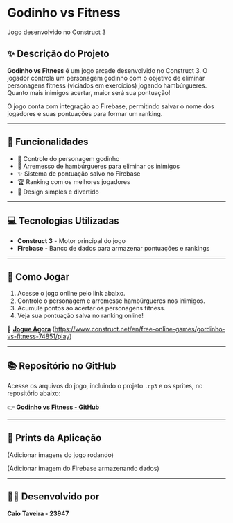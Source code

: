 # Godinho vs Fitness

Jogo desenvolvido no Construct 3

## ✨ Descrição do Projeto

**Godinho vs Fitness** é um jogo arcade desenvolvido no Construct 3. O jogador controla um personagem godinho com o objetivo de eliminar personagens fitness (viciados em exercícios) jogando hambúrgueres. Quanto mais inimigos acertar, maior será sua pontuação!

O jogo conta com integração ao Firebase, permitindo salvar o nome dos jogadores e suas pontuações para formar um ranking.

---

## 🔧 Funcionalidades

- 💪 Controle do personagem godinho
- 🍔 Arremesso de hambúrgueres para eliminar os inimigos
- ✨ Sistema de pontuação salvo no Firebase
- 🏆 Ranking com os melhores jogadores
- 🎨 Design simples e divertido

---

## 💻 Tecnologias Utilizadas

- **Construct 3** - Motor principal do jogo
- **Firebase** - Banco de dados para armazenar pontuações e rankings

---

## 📝 Como Jogar

1. Acesse o jogo online pelo link abaixo.
2. Controle o personagem e arremesse hambúrgueres nos inimigos.
3. Acumule pontos ao acertar os personagens fitness.
4. Veja sua pontuação salva no ranking online!

🔗 **[Jogue Agora](#)** (https://www.construct.net/en/free-online-games/gordinho-vs-fitness-74851/play)

---

## 📚 Repositório no GitHub

Acesse os arquivos do jogo, incluindo o projeto `.cp3` e os sprites, no repositório abaixo:

👉 **[Godinho vs Fitness - GitHub](https://github.com/caiotaveiraa/fat-game)**

---

## 📸 Prints da Aplicação

(Adicionar imagens do jogo rodando)

(Adicionar imagem do Firebase armazenando dados)

---

## 👨‍🎓 Desenvolvido por

**Caio Taveira - 23947**

